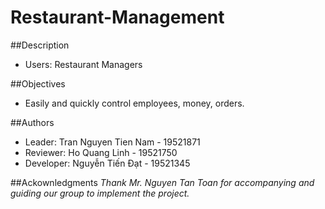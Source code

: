 # Restaurant-Management

##Description
- Users: Restaurant Managers

##Objectives
- Easily and quickly control employees, money, orders.

##Authors
- Leader: Tran Nguyen Tien Nam - 19521871
- Reviewer: Ho Quang Linh - 19521750
- Developer: Nguyễn Tiến Đạt - 19521345

##Ackownledgments
*Thank Mr. Nguyen Tan Toan for accompanying and guiding our group to implement the project.*
